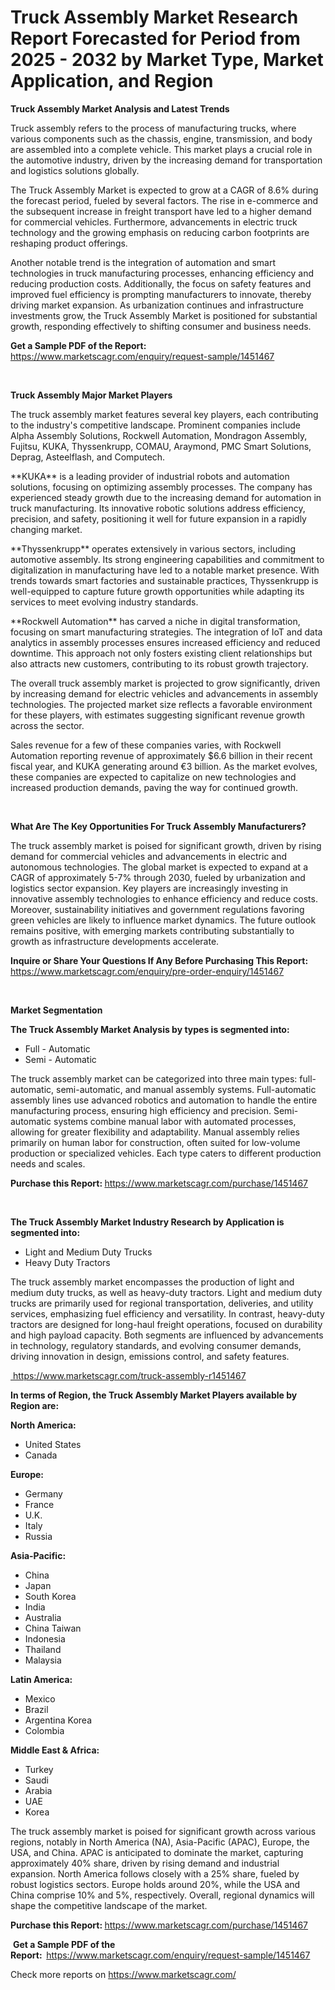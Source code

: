 <p><h1>Truck Assembly Market Research Report Forecasted for Period from 2025 -  2032 by Market Type, Market Application, and Region</h1></p><p><strong>Truck Assembly Market Analysis and Latest Trends</strong></p>
<p><p>Truck assembly refers to the process of manufacturing trucks, where various components such as the chassis, engine, transmission, and body are assembled into a complete vehicle. This market plays a crucial role in the automotive industry, driven by the increasing demand for transportation and logistics solutions globally.</p><p>The Truck Assembly Market is expected to grow at a CAGR of 8.6% during the forecast period, fueled by several factors. The rise in e-commerce and the subsequent increase in freight transport have led to a higher demand for commercial vehicles. Furthermore, advancements in electric truck technology and the growing emphasis on reducing carbon footprints are reshaping product offerings. </p><p>Another notable trend is the integration of automation and smart technologies in truck manufacturing processes, enhancing efficiency and reducing production costs. Additionally, the focus on safety features and improved fuel efficiency is prompting manufacturers to innovate, thereby driving market expansion. As urbanization continues and infrastructure investments grow, the Truck Assembly Market is positioned for substantial growth, responding effectively to shifting consumer and business needs.</p></p>
<p><strong>Get a Sample PDF of the Report:&nbsp;</strong> <a href="https://www.marketscagr.com/enquiry/request-sample/1451467?utm_campaign=2941&utm_medium=2&utm_source=Github&utm_content=ia&utm_term=09032025&utm_id=truck-assembly">https://www.marketscagr.com/enquiry/request-sample/1451467</a></p>
<p>&nbsp;</p>
<p><strong>Truck Assembly Major Market Players</strong></p>
<p><p>The truck assembly market features several key players, each contributing to the industry's competitive landscape. Prominent companies include Alpha Assembly Solutions, Rockwell Automation, Mondragon Assembly, Fujitsu, KUKA, Thyssenkrupp, COMAU, Araymond, PMC Smart Solutions, Deprag, Asteelflash, and Computech.</p><p>**KUKA** is a leading provider of industrial robots and automation solutions, focusing on optimizing assembly processes. The company has experienced steady growth due to the increasing demand for automation in truck manufacturing. Its innovative robotic solutions address efficiency, precision, and safety, positioning it well for future expansion in a rapidly changing market.</p><p>**Thyssenkrupp** operates extensively in various sectors, including automotive assembly. Its strong engineering capabilities and commitment to digitalization in manufacturing have led to a notable market presence. With trends towards smart factories and sustainable practices, Thyssenkrupp is well-equipped to capture future growth opportunities while adapting its services to meet evolving industry standards.</p><p>**Rockwell Automation** has carved a niche in digital transformation, focusing on smart manufacturing strategies. The integration of IoT and data analytics in assembly processes ensures increased efficiency and reduced downtime. This approach not only fosters existing client relationships but also attracts new customers, contributing to its robust growth trajectory.</p><p>The overall truck assembly market is projected to grow significantly, driven by increasing demand for electric vehicles and advancements in assembly technologies. The projected market size reflects a favorable environment for these players, with estimates suggesting significant revenue growth across the sector.</p><p>Sales revenue for a few of these companies varies, with Rockwell Automation reporting revenue of approximately $6.6 billion in their recent fiscal year, and KUKA generating around €3 billion. As the market evolves, these companies are expected to capitalize on new technologies and increased production demands, paving the way for continued growth.</p></p>
<p>&nbsp;</p>
<p><strong>What Are The Key Opportunities For Truck Assembly Manufacturers?</strong></p>
<p><p>The truck assembly market is poised for significant growth, driven by rising demand for commercial vehicles and advancements in electric and autonomous technologies. The global market is expected to expand at a CAGR of approximately 5-7% through 2030, fueled by urbanization and logistics sector expansion. Key players are increasingly investing in innovative assembly technologies to enhance efficiency and reduce costs. Moreover, sustainability initiatives and government regulations favoring green vehicles are likely to influence market dynamics. The future outlook remains positive, with emerging markets contributing substantially to growth as infrastructure developments accelerate.</p></p>
<p><strong>Inquire or Share Your Questions If Any Before Purchasing This Report:</strong> <a href="https://www.marketscagr.com/enquiry/pre-order-enquiry/1451467?utm_campaign=2941&utm_medium=2&utm_source=Github&utm_content=ia&utm_term=09032025&utm_id=truck-assembly">https://www.marketscagr.com/enquiry/pre-order-enquiry/1451467</a></p>
<p>&nbsp;</p>
<p><strong>Market Segmentation</strong></p>
<p><strong>The Truck Assembly Market Analysis by types is segmented into:</strong></p>
<p><ul><li>Full - Automatic</li><li>Semi - Automatic</li></ul></p>
<p><p>The truck assembly market can be categorized into three main types: full-automatic, semi-automatic, and manual assembly systems. Full-automatic assembly lines use advanced robotics and automation to handle the entire manufacturing process, ensuring high efficiency and precision. Semi-automatic systems combine manual labor with automated processes, allowing for greater flexibility and adaptability. Manual assembly relies primarily on human labor for construction, often suited for low-volume production or specialized vehicles. Each type caters to different production needs and scales.</p></p>
<p><strong>Purchase this Report:&nbsp;</strong><a href="https://www.marketscagr.com/purchase/1451467?utm_campaign=2941&utm_medium=2&utm_source=Github&utm_content=ia&utm_term=09032025&utm_id=truck-assembly">https://www.marketscagr.com/purchase/1451467</a></p>
<p>&nbsp;</p>
<p><strong>The Truck Assembly Market Industry Research by Application is segmented into:</strong></p>
<p><ul><li>Light and Medium Duty Trucks</li><li>Heavy Duty Tractors</li></ul></p>
<p><p>The truck assembly market encompasses the production of light and medium duty trucks, as well as heavy-duty tractors. Light and medium duty trucks are primarily used for regional transportation, deliveries, and utility services, emphasizing fuel efficiency and versatility. In contrast, heavy-duty tractors are designed for long-haul freight operations, focused on durability and high payload capacity. Both segments are influenced by advancements in technology, regulatory standards, and evolving consumer demands, driving innovation in design, emissions control, and safety features.</p></p>
<p><a href="https://www.marketscagr.com/truck-assembly-r1451467?utm_campaign=2941&utm_medium=2&utm_source=Github&utm_content=ia&utm_term=09032025&utm_id=truck-assembly">&nbsp;https://www.marketscagr.com/truck-assembly-r1451467</a></p>
<p><strong>In terms of Region, the Truck Assembly Market Players available by Region are:</strong></p>
<p>
    <p> <strong> North America: </strong>
        <ul>
            <li>United States</li>
            <li>Canada</li>
        </ul>
        </p> 
    <p> <strong> Europe: </strong>
        <ul>
            <li>Germany</li>
            <li>France</li>
            <li>U.K.</li>
            <li>Italy</li>
            <li>Russia</li>
        </ul>
        </p> 
    <p> <strong> Asia-Pacific: </strong>
        <ul>
            <li>China</li>
            <li>Japan</li>
            <li>South Korea</li>
            <li>India</li>
            <li>Australia</li>
            <li>China Taiwan</li>
            <li>Indonesia</li>
            <li>Thailand</li>
            <li>Malaysia</li>
        </ul>
        </p> 
    <p> <strong> Latin America: </strong>
        <ul>
            <li>Mexico</li>
            <li>Brazil</li>
            <li>Argentina Korea</li>
            <li>Colombia</li>
        </ul>
        </p> 
    <p> <strong> Middle East & Africa: </strong>
        <ul>
            <li>Turkey</li>
            <li>Saudi</li>
            <li>Arabia</li>
            <li>UAE</li>
            <li>Korea</li>
        </ul>
    </p>
    </p>
<p><p>The truck assembly market is poised for significant growth across various regions, notably in North America (NA), Asia-Pacific (APAC), Europe, the USA, and China. APAC is anticipated to dominate the market, capturing approximately 40% share, driven by rising demand and industrial expansion. North America follows closely with a 25% share, fueled by robust logistics sectors. Europe holds around 20%, while the USA and China comprise 10% and 5%, respectively. Overall, regional dynamics will shape the competitive landscape of the market.</p></p>
<p><strong>Purchase this Report: </strong><a href="https://www.marketscagr.com/purchase/1451467?utm_campaign=2941&utm_medium=2&utm_source=Github&utm_content=ia&utm_term=09032025&utm_id=truck-assembly">https://www.marketscagr.com/purchase/1451467</a></p>
<p>&nbsp;<strong>Get a Sample PDF of the Report:&nbsp;&nbsp;</strong><a href="https://www.marketscagr.com/enquiry/request-sample/1451467?utm_campaign=2941&utm_medium=2&utm_source=Github&utm_content=ia&utm_term=09032025&utm_id=truck-assembly">https://www.marketscagr.com/enquiry/request-sample/1451467</a></p>
<p><strong></strong></p>
<p>Check more reports on <a href="https://www.marketscagr.com/?utm_campaign=2941&utm_medium=2&utm_source=Github&utm_content=ia&utm_term=09032025&utm_id=truck-assembly">https://www.marketscagr.com/</a></p>